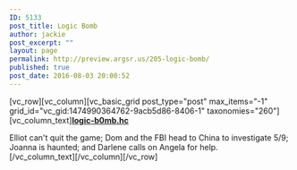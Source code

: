 ```yaml
---
ID: 5133
post_title: Logic Bomb
author: jackie
post_excerpt: ""
layout: page
permalink: http://preview.argsr.us/205-logic-bomb/
published: true
post_date: 2016-08-03 20:00:52
---
```

[vc_row][vc_column][vc_basic_grid post_type="post" max_items="-1" grid_id="vc_gid:1474990364762-9acb5d86-8406-1" taxonomies="260"][vc_column_text]<strong><a title="eps2.3_logic-b0mb.hc" href="http://www.imdb.com/title/tt5344796/?ref_=ttep_ep5">logic-b0mb.hc</a></strong>
<div class="item_description">Elliot can't quit the game; Dom and the FBI head to China to investigate 5/9; Joanna is haunted; and Darlene calls on Angela for help.</div>
[/vc_column_text][/vc_column][/vc_row]
